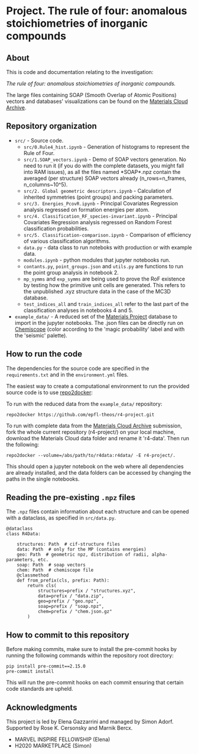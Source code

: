 # Project. The rule of four: anomalous stoichiometries of inorganic compounds

## About

This is code and documentation relating to the investigation:

*The rule of four: anomalous stoichiometries of inorganic compounds.*

The large files containing SOAP (Smooth Overlap of Atomic Positions) vectors and databases' visualizations can be found on the [Materials Cloud Archive](https://archive.materialscloud.org/record/2023.104).

## Repository organization

- `src/` - Source code.
    - `src/0.Rule4_hist.ipynb` - Generation of histograms to represent the Rule of Four.
    - `src/1.SOAP_vectors.ipynb` - Demo of SOAP vectors generation. No need to run it (if you do with the complete datasets, you might fall into RAM issues), as all the files named \*SOAP\*.npz contain the averaged (per structure) SOAP vectors already (n_rows=n_frames, n_columns~10^5).
    - `src/2. Global geometric descriptors.ipynb` - Calculation of inherited symmetries (point groups) and packing parameters.
    - `src/3. Energies_PcovR.ipynb` - Principal Covariates Regression analysis regressed on formation energies per atom.
    - `src/4. Classification_RF_species-invariant.ipynb` - Principal Covariates Regression analysis regressed on Random Forest classification probabilities.
    - `src/5. Classification-comparison.ipynb` - Comparison of efficiency of various classification algorithms.
    - `data.py` - data class to run noteboks with production or with example data.
    - `modules.ipynb` - python modules that jupyter notebooks run.
    - `contants.py`, `point_groups.json` and `utils.py` are functions to run the point group analysis in notebook 2. 
    - `mp_symms` and `exp_symms` are being used to prove the RoF existence by testing how the primitive unit cells are generated. This refers to the unpublished .xyz structure data in the case of the MC3D database. 
    - `test_indices_all` and `train_indices_all` refer to the last part of the classification analyses in notebooks 4 and 5. 
- `example_data/` - A reduced set of the [Materials Project](https://materialsproject.org/) database to import in the jupyter notebooks. The .json files can be directly run on [Chemiscope](https://chemiscope.org/) (color according to the 'magic probability' label and with the 'seismic' palette).

## How to run the code

The dependencies for the source code are specified in the `requirements.txt` and in the `environment.yml` files.

The easiest way to create a computational environment to run the provided source code is to use [repo2docker](https://repo2docker.readthedocs.io/):

To run with the reduced data from the `example_data/` repository:

```console
repo2docker https://github.com/epfl-theos/r4-project.git
```
To run with complete data from the [Materials Cloud Archive](https://archive.materialscloud.org/record/2023.104) submission, fork the whole current repository (r4-project/) on your local machine, download the Materials Cloud data folder and rename it 'r4-data'. Then run the following:

```console
repo2docker --volume=/abs/path/to/r4data:r4data/ -E r4-project/.
```
This should open a jupyter notebook on the web where all dependencies are already installed, and the data folders can be accessed by changing the paths in the single notebooks.


## Reading the pre-existing `.npz` files 

The `.npz` files contain information about each structure and can be opened with a dataclass, as specified in `src/data.py`. 

```
@dataclass
class R4Data:

    structures: Path  # cif-structure files
    data: Path  # only for the MP (contains energies)
    geo: Path  # geometric npz, distribution of radii, alpha-parameters, etc.
    soap: Path  # soap vectors
    chem: Path  # chemiscope file
    @classmethod
    def from_prefix(cls, prefix: Path):
        return cls(
            structures=prefix / "structures.xyz",
            data=prefix / "data.zip",
            geo=prefix / "geo.npz", 
            soap=prefix / "soap.npz",           
            chem=prefix / "chem.json.gz"
        )
```

## How to commit to this repository

Before making commits, make sure to install the pre-commit hooks by running the following commands within the repository root directory:

```console
pip install pre-commit==2.15.0
pre-commit install
```

This will run the pre-commit hooks on each commit ensuring that certain code standards are upheld.

## Acknowledgments

This project is led by Elena Gazzarrini and managed by Simon Adorf.
Supported by Rose K. Cersonsky and Marnik Bercx.

 - MARVEL INSPIRE FELLOWSHIP (Elena)
 - H2020 MARKETPLACE (Simon)

